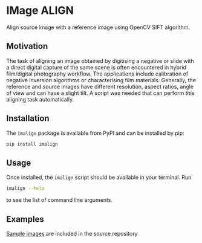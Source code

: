 # IMage ALIGN

Align source image with a reference image using OpenCV SIFT algorithm.

## Motivation

The task of aligning an image obtained by digitising a negative or slide with a direct digital capture of the same scene is often encountered in hybrid film/digital photography workflow. The applications include calibration of negative inversion algorithms or characterising film materials. Generally, the reference and source images have different resolution, aspect ratios, angle of view and can have a slight tilt. A script was needed that can perform this aligning task automatically.

## Installation

The `imalign` package is available from PyPI and can be installed by pip:

```bash
pip install imalign
```

## Usage

Once installed, the `imalign` script should be available in your terminal. Run

```bash
imalign --help
```

to see the list of command line arguments.

## Examples

[Sample images]() are included in the source repository

